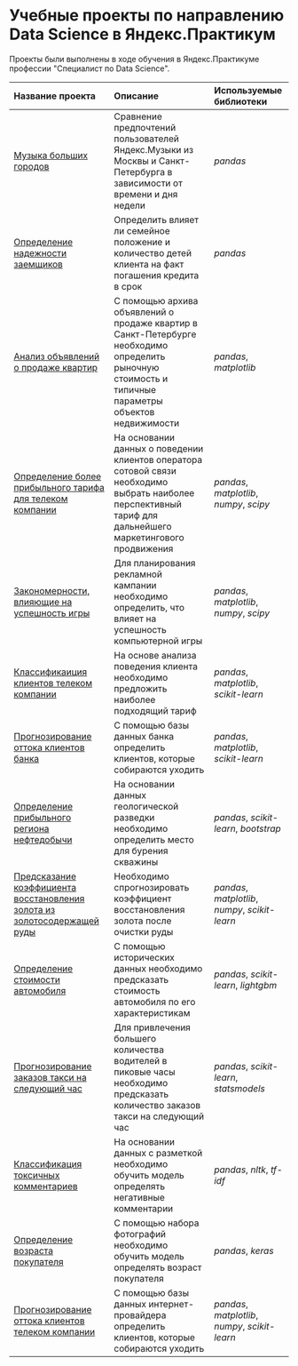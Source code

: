 # Учебные проекты по направлению Data Science в Яндекс.Практикум
Проекты были выполнены в ходе обучения в Яндекс.Практикуме профессии "Специалист по Data Science".

| Название проекта | Описание | Используемые библиотеки | 
| :---------------------- | :---------------------- | :---------------------- |
| [Музыка больших городов](https://github.com/ann-zrb/praktikum_projects/tree/main/big_cities_music) | Сравнение предпочтений пользователей Яндекс.Музыки из Москвы и Санкт-Петербурга в зависимости от времени  и дня недели| *pandas* |
| [Определение надежности заемщиков](https://github.com/ann-zrb/praktikum_projects/tree/main/borrowers_liability) | Определить влияет ли семейное положение и количество детей клиента на факт погашения кредита в срок| *pandas* |
| [Анализ объявлений о продаже квартир](https://github.com/ann-zrb/praktikum_projects/tree/main/real_estate_market_analysis) | С помощью архива объявлений о продаже квартир в Санкт-Петербурге необходимо определить рыночную стоимость и типичные параметры объектов недвижимости| *pandas*, *matplotlib* |
| [Определение более прибыльного тарифа для телеком компании](https://github.com/ann-zrb/praktikum_projects/tree/main/telecom_tariffs_analysis) | На основании данных о поведении клиентов оператора сотовой связи необходимо выбрать наиболее перспективный тариф для дальнейшего маркетингового продвижения| *pandas*, *matplotlib*, *numpy*, *scipy* |
| [Закономерности, влияющие на успешность игры](https://github.com/ann-zrb/praktikum_projects/tree/main/games_market_analysis) | Для планирования рекламной кампании необходимо определить, что влияет на успешность компьютерной игры | *pandas*, *matplotlib*, *numpy*, *scipy* |
| [Классификаиция клиентов телеком компании](https://github.com/ann-zrb/praktikum_projects/tree/main/telecom_clients_classification) | На основе анализа поведения клиента необходимо предложить наиболее подходящий тариф | *pandas*, *matplotlib*, *scikit-learn* |
| [Прогнозирование оттока клиентов банка](https://github.com/ann-zrb/praktikum_projects/tree/main/bank_clients_churn) | С помощью базы данных банка определить клиентов, которые собираются уходить| *pandas*, *matplotlib*, *scikit-learn* |
| [Определение прибыльного региона нефтедобычи](https://github.com/ann-zrb/praktikum_projects/tree/main/oil_well_location) | На основании данных геологической разведки необходимо определить место для бурения скважины | *pandas*, *scikit-learn*, *bootstrap* |
| [Предсказание коэффициента восстановления золота из золотосодержащей руды](https://github.com/ann-zrb/praktikum_projects/tree/main/gold_recovery) | Необходимо спрогнозировать коэффициент восстановления золота после очистки руды | *pandas*, *matplotlib*, *numpy*, *scikit-learn* |
| [Определение стоимости автомобиля](10_car_prices) | С помощью исторических данных необходимо предсказать стоимость автомобиля по его характеристикам | *pandas*, *scikit-learn*, *lightgbm* |
| [Прогнозирование заказов такси на следующий час](11_taxi_orders_prediction) | Для привлечения большего количества водителей в пиковые часы необходимо предсказать количество заказов такси на следующий час | *pandas*, *scikit-learn*, *statsmodels* |
| [Классификация токсичных комментариев](12_toxic_comments_classification) | На основании данных с разметкой необходимо обучить модель определять негативные комментарии  | *pandas*, *nltk*, *tf-idf* |
| [Определение возраста покупателя](13_customer_age_prediction) | С помощью набора фотографий необходимо обучить модель определять возраст покупателя | *pandas*, *keras*|
| [Прогнозирование оттока клиентов телеком компании](14_telecom_churn_prediction) | С помощью базы данных интернет-провайдера определить клиентов, которые собираются уходить | *pandas*, *matplotlib*, *numpy*, *scikit-learn* |
